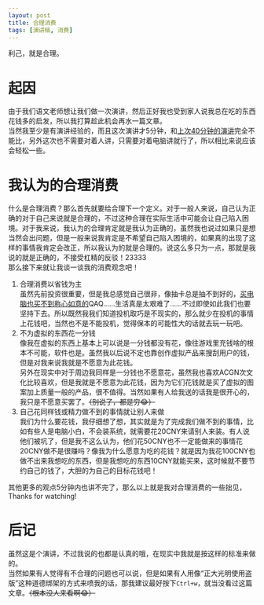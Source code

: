 ```yaml
---
layout: post
title: 合理消费
tags: [演讲稿, 消费]
---
```


  利己，就是合理。<!--more-->   
  
# 起因
  由于我们语文老师想让我们做一次演讲，然后正好我也受到家人说我总在吃的东西花钱多的启发，所以我打算趁此机会再水一篇文章。   
  当然我至少是有演讲经验的，而且这次演讲才5分钟，和[上次40分钟的演讲](/%E6%BC%94%E8%AE%B2%E7%A8%BF/2018/06/20/Coding.html)完全不能比，另外这次也不需要对着人讲，只需要对着电脑讲就行了，所以相比来说应该会轻松一些。   
  
# 我认为的合理消费
  什么是合理消费？那么首先就要给合理下一个定义。对于一般人来说，自己认为正确的对于自己来说就是合理的，不过这种合理在实际生活中可能会让自己陷入困境。对于我来说，我认为的合理肯定就是我认为正确的，虽然我也说过如果只是想当然会出问题，但是一般来说我肯定是不希望自己陷入困境的，如果真的出现了这样的事情我肯定会改正，所以我认为的就是合理的。说这么多只为一点，那就是我说的就是正确的，不接受杠精的反驳！23333    
  那么接下来就让我谈一谈我的消费观念吧！
  1. 合理消费以省钱为主   
  虽然先前投资很重要，但是我总感觉自己很非，像抽卡总是抽不到好的，[买电脑也买不到称心如意的](/2020/04/21/laptop.html)QAQ……生活真是太艰难了……不过即使如此我们也要坚持下去。所以既然我我们知道投机取巧是不现实的，那么就少在投机的事情上花钱吧，当然也不是不能投机，觉得保本的可能性大的话就去玩一玩吧。   
  2. 不为虚拟的东西花一分钱   
  像我在虚拟的东西上基本上可以说是一分钱都没有花，像往游戏里充钱啥的根本不可能，软件也是。虽然我以后说不定也靠创作虚拟产品来搜刮用户的钱，但是对我来说我就是不愿意为此花钱。   
  另外在现实中对于周边我同样是一分钱也不愿意花，虽然我也喜欢ACGN次文化比较喜欢，但是我就是不愿意为此花钱，因为为它们花钱就是买了虚拟的图案加上质量一般的产品，很不值得。当然如果有人给我送的话我是很开心的，我只是不愿意买罢了。~~（别说了，都是穷😂）~~
  3. 自己花同样钱或精力做不到的事情就让别人来做   
  我们为什么要花钱，我仔细想了想，其实就是为了完成我们做不到的事情，比如有些人是电脑小白，不会装系统，就需要花20CNY来请别人来装。有人说他们被坑了，但是我不这么认为，他们花50CNY也不一定能做来的事情花20CNY做不是很赚吗？像我为什么愿意为吃的花钱？就是因为我花100CNY也做不出来我想吃的东西，但是我想吃的东西10CNY就能买来，这时候就不要节约自己的钱了，大胆的为自己的目标花钱吧！   
  
  其他更多的观点5分钟内也讲不完了，那么以上就是我对合理消费的一些拙见，Thanks for watching!
  
# 后记
  虽然这是个演讲，不过我说的也都是认真的哦，在现实中我就是按这样的标准来做的。   
  当然如果有人觉得有不合理的问题也可以说，但是如果有人用像“正大光明使用盗版”这种道德绑架的方式来喷我的话，那我建议最好按下`Ctrl+w`，就当没看过这篇文章。~~（根本没人来看啊😂）~~
